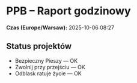 # PPB – Raport godzinowy
**Czas (Europe/Warsaw):** 2025-10-06 08:27

## Status projektów
- Bezpieczny Pieszy — OK
- Zwolnij przy przejściu — OK
- Odblask ratuje życie — OK

